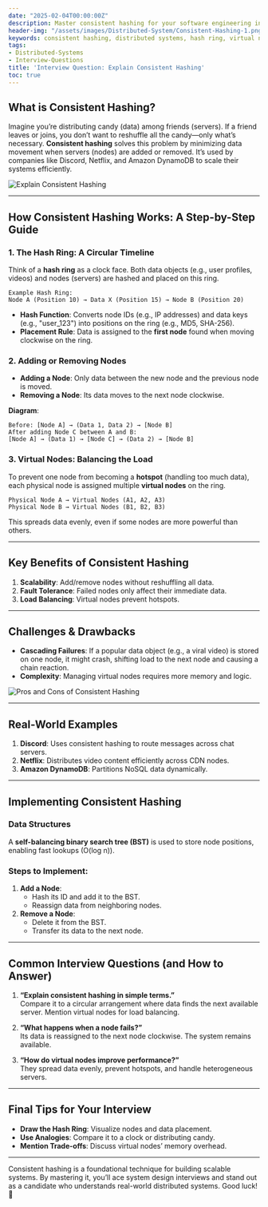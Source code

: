 ```yaml
---
date: "2025-02-04T00:00:00Z"
description: Master consistent hashing for your software engineering interview! Learn how it scales distributed systems, minimizes data movement, and balances load. Includes diagrams, examples, and key concepts.
header-img: "/assets/images/Distributed-System/Consistent-Hashing-1.png"
keywords: consistent hashing, distributed systems, hash ring, virtual nodes, data partitioning, scalability, fault tolerance, software engineering interview
tags:
- Distributed-Systems
- Interview-Questions
title: 'Interview Question: Explain Consistent Hashing'
toc: true
---
```


## What is Consistent Hashing?  

Imagine you’re distributing candy (data) among friends (servers). If a friend leaves or joins, you don’t want to reshuffle all the candy—only what’s necessary. **Consistent hashing** solves this problem by minimizing data movement when servers (nodes) are added or removed. It’s used by companies like Discord, Netflix, and Amazon DynamoDB to scale their systems efficiently.  

![Explain Consistent Hashing](/assets/images/Distributed-System/Consistent-Hashing-1.png)

---

## How Consistent Hashing Works: A Step-by-Step Guide  

### 1. The Hash Ring: A Circular Timeline  
Think of a **hash ring** as a clock face. Both data objects (e.g., user profiles, videos) and nodes (servers) are hashed and placed on this ring.  

```
Example Hash Ring:
Node A (Position 10) → Data X (Position 15) → Node B (Position 20)  
```  

- **Hash Function**: Converts node IDs (e.g., IP addresses) and data keys (e.g., "user_123") into positions on the ring (e.g., MD5, SHA-256).  
- **Placement Rule**: Data is assigned to the **first node** found when moving clockwise on the ring.  

### 2. Adding or Removing Nodes  
- **Adding a Node**: Only data between the new node and the previous node is moved.  
- **Removing a Node**: Its data moves to the next node clockwise.  

**Diagram**:  
```
Before: [Node A] → (Data 1, Data 2) → [Node B]  
After adding Node C between A and B:  
[Node A] → (Data 1) → [Node C] → (Data 2) → [Node B]  
```  

### 3. Virtual Nodes: Balancing the Load  
To prevent one node from becoming a **hotspot** (handling too much data), each physical node is assigned multiple **virtual nodes** on the ring.  

```
Physical Node A → Virtual Nodes (A1, A2, A3)  
Physical Node B → Virtual Nodes (B1, B2, B3)  
```  
This spreads data evenly, even if some nodes are more powerful than others.  

---

## Key Benefits of Consistent Hashing  

1. **Scalability**: Add/remove nodes without reshuffling all data.  
2. **Fault Tolerance**: Failed nodes only affect their immediate data.  
3. **Load Balancing**: Virtual nodes prevent hotspots.  

---

## Challenges & Drawbacks  

- **Cascading Failures**: If a popular data object (e.g., a viral video) is stored on one node, it might crash, shifting load to the next node and causing a chain reaction.  
- **Complexity**: Managing virtual nodes requires more memory and logic.  

![Pros and Cons of Consistent Hashing](/assets/images/Distributed-System/Consistent-Hashing-2.png)

---

## Real-World Examples  

1. **Discord**: Uses consistent hashing to route messages across chat servers.  
2. **Netflix**: Distributes video content efficiently across CDN nodes.  
3. **Amazon DynamoDB**: Partitions NoSQL data dynamically.  

---

## Implementing Consistent Hashing  

### Data Structures  
A **self-balancing binary search tree (BST)** is used to store node positions, enabling fast lookups (O(log n)).  

### Steps to Implement:  
1. **Add a Node**:  
   - Hash its ID and add it to the BST.  
   - Reassign data from neighboring nodes.  
2. **Remove a Node**:  
   - Delete it from the BST.  
   - Transfer its data to the next node.  

---

## Common Interview Questions (and How to Answer)  

1. **“Explain consistent hashing in simple terms.”**  
   Compare it to a circular arrangement where data finds the next available server. Mention virtual nodes for load balancing.  

2. **“What happens when a node fails?”**  
   Its data is reassigned to the next node clockwise. The system remains available.  

3. **“How do virtual nodes improve performance?”**  
   They spread data evenly, prevent hotspots, and handle heterogeneous servers.  

---

## Final Tips for Your Interview  

- **Draw the Hash Ring**: Visualize nodes and data placement.  
- **Use Analogies**: Compare it to a clock or distributing candy.  
- **Mention Trade-offs**: Discuss virtual nodes’ memory overhead.  

---

Consistent hashing is a foundational technique for building scalable systems. By mastering it, you’ll ace system design interviews and stand out as a candidate who understands real-world distributed systems. Good luck! 🚀